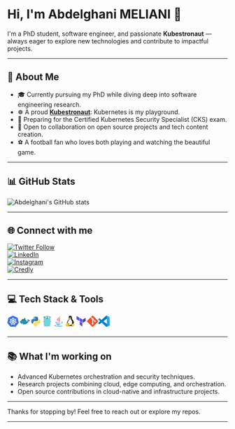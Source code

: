 # Hi, I'm Abdelghani MELIANI 👋

I'm a PhD student, software engineer, and passionate **Kubestronaut** — always eager to explore new technologies and contribute to impactful projects.

---

## 🚀 About Me

- 🎓 Currently pursuing my PhD while diving deep into software engineering research.
- ☸️ A proud **[Kubestronaut](https://www.cncf.io/training/kubestronaut/?_sft_lf-country=fr&p=meliani-abdelghani)**: Kubernetes is my playground.
- 🎯 Preparing for the Certified Kubernetes Security Specialist (CKS) exam.
- 🤝 Open to collaboration on open source projects and tech content creation.
- ⚽ A football fan who loves both playing and watching the beautiful game.

---

## 📊 GitHub Stats

![Abdelghani's GitHub stats](https://github-readme-stats.vercel.app/api?username=abdelghanimeliani&theme=radical&count_private=true)

---

## 🌐 Connect with me

[![Twitter Follow](https://img.shields.io/twitter/follow/abd_el_ghani__?color=1DA1F2&logo=twitter&style=for-the-badge)](https://twitter.com/abd_el_ghani__)  
[![LinkedIn](https://img.shields.io/badge/-LinkedIn-0077B5?style=for-the-badge&logo=linkedin&logoColor=white)](https://www.linkedin.com/in/abdelghani-meliani/)  
[![Instagram](https://img.shields.io/badge/-Instagram-E4405F?style=for-the-badge&logo=instagram&logoColor=white)](https://instagram.com/abdelghanimeliani)  
[![Credly](https://img.shields.io/badge/-Credly-2BA6DA?style=for-the-badge&logo=credly&logoColor=white)](https://www.credly.com/users/abd-elghani-meliani)

---

## 💻 Tech Stack & Tools

<img align="left" alt="Kubernetes" width="26px" src="https://raw.githubusercontent.com/devicons/devicon/master/icons/kubernetes/kubernetes-original.svg" />
<img align="left" alt="Docker" width="26px" src="https://raw.githubusercontent.com/devicons/devicon/master/icons/docker/docker-original.svg" />
<img align="left" alt="Python" width="26px" src="https://raw.githubusercontent.com/devicons/devicon/master/icons/python/python-original.svg" />
<img align="left" alt="Go" width="26px" src="https://raw.githubusercontent.com/devicons/devicon/master/icons/go/go-original.svg" />
<img align="left" alt="Java" width="26px" src="https://raw.githubusercontent.com/devicons/devicon/master/icons/java/java-original.svg" />
<img align="left" alt="Linux" width="26px" src="https://raw.githubusercontent.com/devicons/devicon/master/icons/linux/linux-original.svg" />
<img align="left" alt="Terraform" width="26px" src="https://raw.githubusercontent.com/devicons/devicon/master/icons/terraform/terraform-original.svg" />
<img align="left" alt="Git" width="26px" src="https://raw.githubusercontent.com/devicons/devicon/master/icons/git/git-original.svg" />
<img align="left" alt="VSCode" width="26px" src="https://raw.githubusercontent.com/devicons/devicon/master/icons/vscode/vscode-original.svg" />

<br />
<br />

---

## 📚 What I'm working on

- Advanced Kubernetes orchestration and security techniques.
- Research projects combining cloud, edge computing, and orchestration.
- Open source contributions in cloud-native and infrastructure projects.

---

Thanks for stopping by! Feel free to reach out or explore my repos.

---

